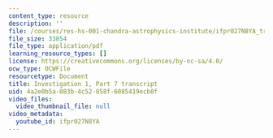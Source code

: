 ```yaml
---
content_type: resource
description: ''
file: /courses/res-hs-001-chandra-astrophysics-institute/ifpr027N8YA_transcript.pdf
file_size: 33854
file_type: application/pdf
learning_resource_types: []
license: https://creativecommons.org/licenses/by-nc-sa/4.0/
ocw_type: OCWFile
resourcetype: Document
title: Investigation 1, Part 7 transcript
uid: 4a2e0b5a-083b-4c52-858f-6085419ecb0f
video_files:
  video_thumbnail_file: null
video_metadata:
  youtube_id: ifpr027N8YA
---
```

